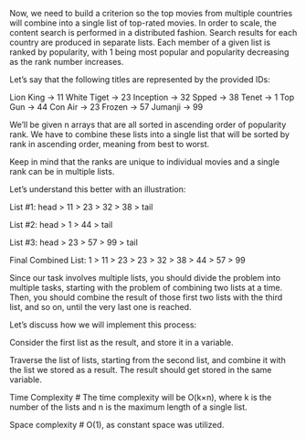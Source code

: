
Now, we need to build a criterion so the top movies from multiple countries will combine into a single list of top-rated movies. In order to scale, the content search is performed in a distributed fashion. Search results for each country are produced in separate lists. Each member of a given list is ranked by popularity, with 1 being most popular and popularity decreasing as the rank number increases.

Let’s say that the following titles are represented by the provided IDs:

Lion King -> 11
White Tiget -> 23
Inception -> 32
Spped -> 38
Tenet -> 1
Top Gun -> 44
Con Air -> 23
Frozen -> 57
Jumanji -> 99

We’ll be given n arrays that are all sorted in ascending order of popularity rank. We have to combine these lists into a single list that will be sorted by rank in ascending order, meaning from best to worst.

Keep in mind that the ranks are unique to individual movies and a single rank can be in multiple lists.

Let’s understand this better with an illustration:

List #1:
head > 11 > 23 > 32 > 38 > tail

List #2:
head > 1 > 44 > tail

List #3:
head > 23 > 57 > 99 > tail

Final Combined List:
1 > 11 > 23 > 23 > 32 > 38 > 44 > 57 > 99

Since our task involves multiple lists, you should divide the problem into multiple tasks, starting with the problem of combining two lists at a time. Then, you should combine the result of those first two lists with the third list, and so on, until the very last one is reached.


Let’s discuss how we will implement this process:

Consider the first list as the result, and store it in a variable.

Traverse the list of lists, starting from the second list, and combine it with the list we stored as a result. The result should get stored in the same variable.

Time Complexity #
The time complexity will be O(k×n), where k is the number of the lists and n is the maximum length of a single list.

Space complexity #
O(1), as constant space was utilized.


